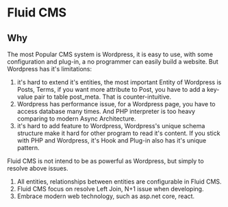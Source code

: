 # Fluid CMS

## Why
The most Popular CMS system is Wordpress, it is easy to use, with some configuration and plug-in, a no programmer can
easily build a website. But Wordpress has it's limitations:
1. it's hard to extend it's entities, the most important Entity of Wordpress is Posts, Terms, if you want more attribute
   to Post, you have to add a key-value pair to table post_meta. That is counter-intuitive.
2. Wordpress has performance issue, for a Wordpress page, you have to access database many times. And PHP interpreter is
   too heavy comparing to modern Async Architecture.
3. it's hard to add feature to Wordpress, Wordpress's unique schema structure make it hard for other program to read
   it's content. If you stick with PHP and Wordpress, it's Hook and Plug-in also has it's unique pattern.

Fluid CMS is not intend to be as powerful as Wordpress, but simply to resolve above issues.
1. All entities, relationships between entities are configurable in Fluid CMS.
2. Fluid CMS focus on resolve Left Join, N+1 issue when developing.
3. Embrace modern web technology, such as asp.net core, react.

##